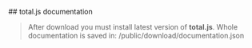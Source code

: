 ## total.js documentation

> After download you must install latest version of __total.js__.
> Whole documentation is saved in: /public/download/documentation.json